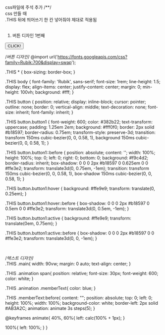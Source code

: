 css파일에 주석 추가 /**/ <br/>
css 만들 때 <br/>
.THIS 뒤에 띄어쓰기 한 칸 넣어줘야 제대로 적용됨 <br/>
 <br/>
1. 버튼 디자인 1번째 <br/>

<button class="button1" onCLick="{c.handleClick}">CLICK!</button>

/*버튼 디자인*/
@import url('https://fonts.googleapis.com/css?family=Rubik:700&display=swap');

.THIS * {
  box-sizing: border-box;
}

.THIS body {
  font-family: 'Rubik', sans-serif;
  font-size: 1rem;
  line-height: 1.5;
  display: flex;
  align-items: center;
  justify-content: center;
  margin: 0;
  min-height: 100vh;
  background: #fff;
}

.THIS button {
  position: relative;
  display: inline-block;
  cursor: pointer;
  outline: none;
  border: 0;
  vertical-align: middle;
  text-decoration: none;
  font-size: inherit;
  font-family: inherit;
}

.THIS button.button1 {
  font-weight: 600;
  color: #382b22;
  text-transform: uppercase;
  padding: 1.25em 2em;
  background: #fff0f0;
  border: 2px solid #b18597;
  border-radius: 0.75em;
  transform-style: preserve-3d;
  transition: transform 150ms cubic-bezier(0, 0, 0.58, 1), background 150ms cubic-bezier(0, 0, 0.58, 1);
}

.THIS button.button1::before {
  position: absolute;
  content: '';
  width: 100%;
  height: 100%;
  top: 0;
  left: 0;
  right: 0;
  bottom: 0;
  background: #f9c4d2;
  border-radius: inherit;
  box-shadow: 0 0 0 2px #b18597 0 0.625em 0 0 #ffe3e2;
  transform: translate3d(0, 0.75em, -1em);
  transition: transform 150ms cubic-bezier(0, 0, 0.58, 1), box-shadow 150ms cubic-bezier(0, 0, 0.58, 1);
}

.THIS button.button1:hover {
  background: #ffe9e9;
  transform: translate(0, 0.25em);
}

.THIS button.button1:hover::before {
  box-shadow: 0 0 0 2px #b18597 0 0.5em 0 0 #ffe3e2;
  transform: translate3d(0, 0.5em, -1em);
}

.THIS button.button1:active {
  background: #ffe9e9;
  transform: translate(0em, 0.75em);
}

.THIS button.button1:active::before {
  box-shadow: 0 0 0 2px #b18597 0 0 #ffe3e2;
  transform: translate3d(0, 0, -1em);
}


 <br/>

/*텍스트 디자인*/ <br/>
.THIS .main{
  width: 90vw;
  margin: 0 auto;
  text-align: center;
}

.THIS .animation span{
  position: relative;
  font-size: 30px;
  font-weight: 600;
  color: white;
}

.THIS .animation .memberText{
  color: blue;
}

.THIS .memberText:before{
  content: "";
  position: absolute;
  top: 0;
  left: 0;
  height: 100%;
  width: 100%;
  background-color: white;
  border-left: 2px solid #AB3A2C;
  animation: animate 3s steps(5);
}

@keyframes animate{
  40%, 60%{
      left: calc(100% + 1px);
  }

  100%{
      left: 100%;
  }
}
